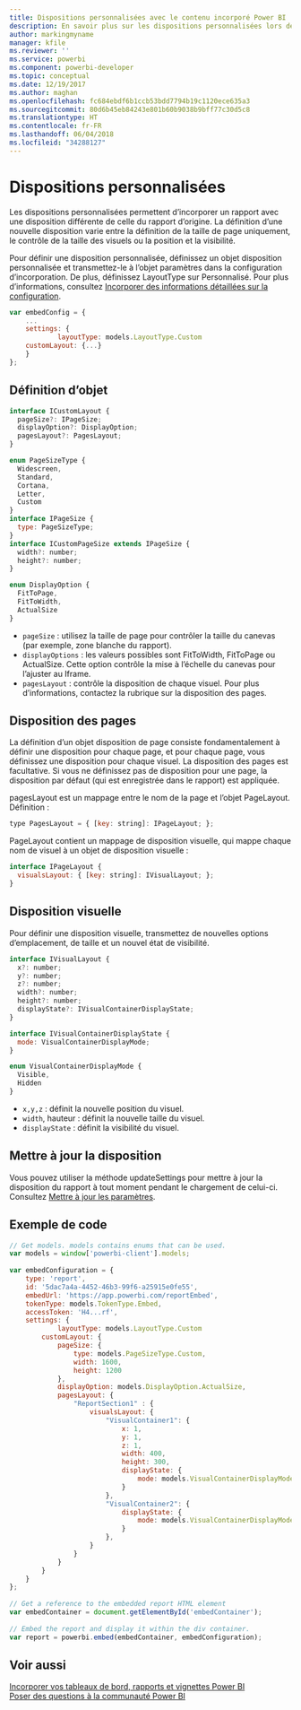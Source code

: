 ```yaml
---
title: Dispositions personnalisées avec le contenu incorporé Power BI
description: En savoir plus sur les dispositions personnalisées lors de l’incorporation de contenu Power BI dans votre application.
author: markingmyname
manager: kfile
ms.reviewer: ''
ms.service: powerbi
ms.component: powerbi-developer
ms.topic: conceptual
ms.date: 12/19/2017
ms.author: maghan
ms.openlocfilehash: fc684ebdf6b1ccb53bdd7794b19c1120ece635a3
ms.sourcegitcommit: 80d6b45eb84243e801b60b9038b9bff77c30d5c8
ms.translationtype: HT
ms.contentlocale: fr-FR
ms.lasthandoff: 06/04/2018
ms.locfileid: "34288127"
---
```

# <a name="custom-layouts"></a>Dispositions personnalisées


Les dispositions personnalisées permettent d’incorporer un rapport avec une disposition différente de celle du rapport d’origine. La définition d’une nouvelle disposition varie entre la définition de la taille de page uniquement, le contrôle de la taille des visuels ou la position et la visibilité.

Pour définir une disposition personnalisée, définissez un objet disposition personnalisée et transmettez-le à l’objet paramètres dans la configuration d’incorporation. De plus, définissez LayoutType sur Personnalisé. Pour plus d’informations, consultez [Incorporer des informations détaillées sur la configuration](https://github.com/Microsoft/PowerBI-JavaScript/wiki/Embed-Configuration-Details).

```javascript
var embedConfig = {
    ...
    settings: {
            layoutType: models.LayoutType.Custom
    customLayout: {...}
    }
};
```

## <a name="object-definition"></a>Définition d’objet

```javascript
interface ICustomLayout {
  pageSize?: IPageSize;
  displayOption?: DisplayOption;
  pagesLayout?: PagesLayout;
}

enum PageSizeType {
  Widescreen,
  Standard,
  Cortana,
  Letter,
  Custom
}
interface IPageSize {
  type: PageSizeType;
}
interface ICustomPageSize extends IPageSize {
  width?: number;
  height?: number;
}

enum DisplayOption {
  FitToPage,
  FitToWidth,
  ActualSize
}
```

- `pageSize` : utilisez la taille de page pour contrôler la taille du canevas (par exemple, zone blanche du rapport).
- `displayOptions` : les valeurs possibles sont FitToWidth, FitToPage ou ActualSize. Cette option contrôle la mise à l’échelle du canevas pour l’ajuster au Iframe.
- `pagesLayout` : contrôle la disposition de chaque visuel. Pour plus d’informations, contactez la rubrique sur la disposition des pages.

## <a name="pages-layout"></a>Disposition des pages

La définition d’un objet disposition de page consiste fondamentalement à définir une disposition pour chaque page, et pour chaque page, vous définissez une disposition pour chaque visuel.
La disposition des pages est facultative. Si vous ne définissez pas de disposition pour une page, la disposition par défaut (qui est enregistrée dans le rapport) est appliquée.

pagesLayout est un mappage entre le nom de la page et l’objet PageLayout. Définition :

```javascript
type PagesLayout = { [key: string]: IPageLayout; };
```

PageLayout contient un mappage de disposition visuelle, qui mappe chaque nom de visuel à un objet de disposition visuelle :

```javascript
interface IPageLayout {
  visualsLayout: { [key: string]: IVisualLayout; };
}
```

## <a name="visual-layout"></a>Disposition visuelle

Pour définir une disposition visuelle, transmettez de nouvelles options d’emplacement, de taille et un nouvel état de visibilité.

```javascript
interface IVisualLayout {
  x?: number;
  y?: number;
  z?: number;
  width?: number;
  height?: number;
  displayState?: IVisualContainerDisplayState;
}

interface IVisualContainerDisplayState {
  mode: VisualContainerDisplayMode;
}

enum VisualContainerDisplayMode {
  Visible,
  Hidden
}
```

- `x,y,z` : définit la nouvelle position du visuel.
- `width`, hauteur : définit la nouvelle taille du visuel.
- `displayState` : définit la visibilité du visuel.


## <a name="update-layout"></a>Mettre à jour la disposition

Vous pouvez utiliser la méthode updateSettings pour mettre à jour la disposition du rapport à tout moment pendant le chargement de celui-ci. Consultez [Mettre à jour les paramètres](https://github.com/Microsoft/PowerBI-JavaScript/wiki/Update-Settings).

## <a name="code-example"></a>Exemple de code

```javascript
// Get models. models contains enums that can be used.
var models = window['powerbi-client'].models;
    
var embedConfiguration = {
    type: 'report',
    id: '5dac7a4a-4452-46b3-99f6-a25915e0fe55',
    embedUrl: 'https://app.powerbi.com/reportEmbed',
    tokenType: models.TokenType.Embed,
    accessToken: 'H4...rf',
    settings: {
            layoutType: models.LayoutType.Custom
        customLayout: {
            pageSize: {
                type: models.PageSizeType.Custom,
                width: 1600,
                height: 1200
            },
            displayOption: models.DisplayOption.ActualSize,
            pagesLayout: {
                "ReportSection1" : {
                    visualsLayout: {
                        "VisualContainer1": {
                            x: 1,
                            y: 1,
                            z: 1,
                            width: 400,
                            height: 300,
                            displayState: {
                                mode: models.VisualContainerDisplayMode.Visible
                            }
                        },
                        "VisualContainer2": {
                            displayState: {
                                mode: models.VisualContainerDisplayMode.Hidden
                            }
                        },
                    }
                }
            }
        }
    }
};
     
// Get a reference to the embedded report HTML element
var embedContainer = document.getElementById('embedContainer');
 
// Embed the report and display it within the div container.
var report = powerbi.embed(embedContainer, embedConfiguration);

```


## <a name="see-also"></a>Voir aussi

[Incorporer vos tableaux de bord, rapports et vignettes Power BI](embedding-content.md)   
[Poser des questions à la communauté Power BI](https://community.powerbi.com/)

